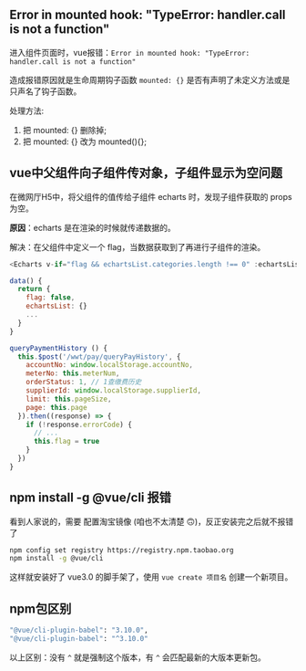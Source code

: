 ## Error in mounted hook: "TypeError: handler.call is not a function"

进入组件页面时，vue报错：`Error in mounted hook: "TypeError: handler.call is not a function"`

造成报错原因就是生命周期钩子函数 `mounted: {}` 是否有声明了未定义方法或是只声名了钩子函数。

处理方法:

1. 把 mounted: {} 删除掉;
2. 把 mounted: {} 改为 mounted(){};

## vue中父组件向子组件传对象，子组件显示为空问题

在微网厅H5中，将父组件的值传给子组件 echarts 时，发现子组件获取的 props 为空。

**原因**：echarts 是在渲染的时候就传递数据的。

解决：在父组件中定义一个 flag，当数据获取到了再进行子组件的渲染。

```js
<Echarts v-if="flag && echartsList.categories.length !== 0" :echartsList="echartsList" :meterType="meterType" />

data() {
  return {
    flag: false,
    echartsList: {}
    ...
  }
}

queryPaymentHistory () {
  this.$post('/wwt/pay/queryPayHistory', {
    accountNo: window.localStorage.accountNo,
    meterNo: this.meterNum,
    orderStatus: 1, // 1查缴费历史
    supplierId: window.localStorage.supplierId,
    limit: this.pageSize,
    page: this.page
  }).then((response) => {
    if (!response.errorCode) {
      // ...
      this.flag = true
    }
  })
}
```

## npm install -g @vue/cli 报错

看到人家说的，需要 配置淘宝镜像 (咱也不太清楚 🙃)，反正安装完之后就不报错了

```bash
npm config set registry https://registry.npm.taobao.org
npm install -g @vue/cli
```

这样就安装好了 vue3.0 的脚手架了，使用 `vue create 项目名` 创建一个新项目。

## npm包区别

```bash
"@vue/cli-plugin-babel": "3.10.0",  
"@vue/cli-plugin-babel": "^3.10.0"
```

以上区别：没有 `^` 就是强制这个版本，有 `^` 会匹配最新的大版本更新包。